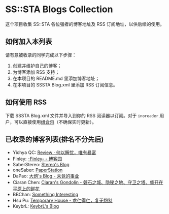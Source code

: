 # SS::STA Blogs Collection

这个项目收集 SS::STA 各位强者的博客地址及 RSS 订阅地址，以供后续的使用。

## 如何加入本列表

请有意被收录的同学完成以下步骤：

1. 创建并维护自己的博客；
2. 为博客添加 RSS 支持；
3. 在本项目的 README.md 里添加博客地址；
4. 在本项目的 SSSTA Blog.xml 里添加 RSS 订阅信息。

## 如何使用 RSS

下载 SSSTA Blog.xml 文件并导入到你的 RSS 阅读器以订阅。对于 `inoreader` 用户，可以直接使用[组合包](https://www.inoreader.com/bundle/0014cd63d611)（不确保实时更新）。

## 已收录的博客列表\(排名不分先后\)

- Yichya QC: [Review · 何以解忧，唯有暴富](https://www.yichya.review/)
- Finley: [-Finley- - 博客园](https://www.cnblogs.com/Finley)
- SaberStereo: [Stereo's Blog](https://saberstereo.github.io/)
- oneSaber: [PaperStation](https://onesaber.github.io/PaperStation/)
- DaPao: [大炮's Blog - 未竟的事业](https://blog.dapaostudio.com/)
- Ciaran Chen: [Ciaran's Gondolin - 磐石之城、隐秘之地、守卫之塔、盛开在平原上的鲜花](https://blog.ciaran.cn/)
- BBChan: [Something Interesting](http://www.bbbbchan.com/)
- Hsu Pu: [Temporary House - 求仁得仁，复无怨怼](https://blog.xupu.name/)
- KeybrL: [KeybrL's Blog](https://blog.keybrl.com/)
